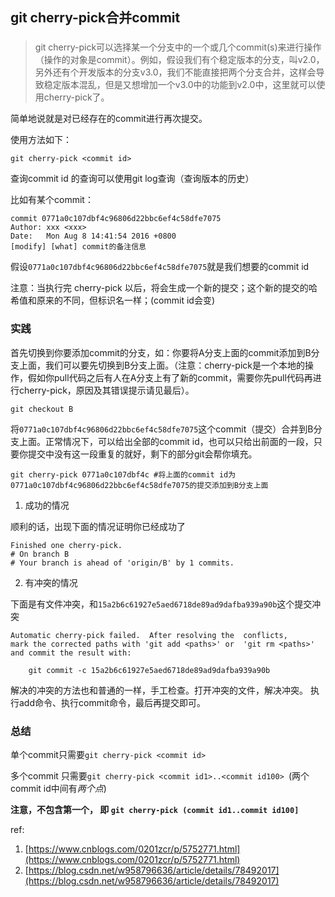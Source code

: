 ## git cherry-pick合并commit
###

> git cherry-pick可以选择某一个分支中的一个或几个commit(s)来进行操作（操作的对象是commit）。例如，假设我们有个稳定版本的分支，叫v2.0，另外还有个开发版本的分支v3.0，我们不能直接把两个分支合并，这样会导致稳定版本混乱，但是又想增加一个v3.0中的功能到v2.0中，这里就可以使用cherry-pick了。

简单地说就是对已经存在的commit进行再次提交。

使用方法如下：

	git cherry-pick <commit id>

查询commit id 的查询可以使用git log查询（查询版本的历史）

比如有某个commit：

	commit 0771a0c107dbf4c96806d22bbc6ef4c58dfe7075
	Author: xxx <xxx>
	Date:   Mon Aug 8 14:41:54 2016 +0800
	[modify] [what] commit的备注信息
	
假设`0771a0c107dbf4c96806d22bbc6ef4c58dfe7075`就是我们想要的commit id

注意：当执行完 cherry-pick 以后，将会生成一个新的提交；这个新的提交的哈希值和原来的不同，但标识名一样；(commit id会变)

### 实践

首先切换到你要添加commit的分支，如：你要将A分支上面的commit添加到B分支上面，我们可以要先切换到B分支上面。（注意：cherry-pick是一个本地的操作，假如你pull代码之后有人在A分支上有了新的commit，需要你先pull代码再进行cherry-pick，原因及其错误提示请见最后）。

	git checkout B
	
将`0771a0c107dbf4c96806d22bbc6ef4c58dfe7075`这个commit（提交）合并到B分支上面。正常情况下，可以给出全部的commit id，也可以只给出前面的一段，只要你提交中没有这一段重复的就好，剩下的部分git会帮你填充。

	git cherry-pick 0771a0c107dbf4c #将上面的commit id为0771a0c107dbf4c96806d22bbc6ef4c58dfe7075的提交添加到B分支上面
	
1. 成功的情况

顺利的话，出现下面的情况证明你已经成功了　　
		
	Finished one cherry-pick.
	# On branch B
	# Your branch is ahead of 'origin/B' by 1 commits.
	
2. 有冲突的情况

下面是有文件冲突，和`15a2b6c61927e5aed6718de89ad9dafba939a90b`这个提交冲突

	Automatic cherry-pick failed.  After resolving the 	conflicts,
	mark the corrected paths with 'git add <paths>' or 	'git rm <paths>'
	and commit the result with:
 
   		git commit -c 15a2b6c61927e5aed6718de89ad9dafba939a90b
   		
解决的冲突的方法也和普通的一样，手工检查。打开冲突的文件，解决冲突。 执行add命令、执行commit命令，最后再提交即可。

### 总结

单个commit只需要`git cherry-pick <commit id>`

多个commit 只需要`git cherry-pick <commit id1>..<commit id100> `(两个commit id中间有*两个点*)

**注意，不包含第一个<commit id>， 即 `git cherry-pick (commit id1..commit id100]`**

ref: 

1. [https://www.cnblogs.com/0201zcr/p/5752771.html](https://www.cnblogs.com/0201zcr/p/5752771.html)
2. [https://blog.csdn.net/w958796636/article/details/78492017](https://blog.csdn.net/w958796636/article/details/78492017)